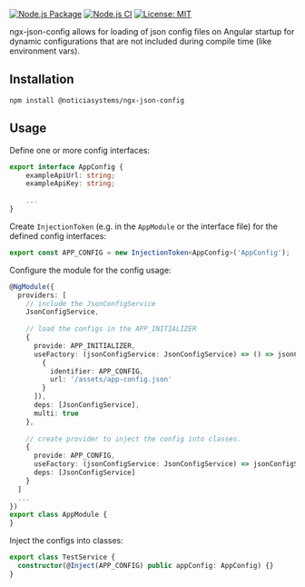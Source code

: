 [![Node.js Package](https://github.com/Noticia-Systems/ngx-json-config/actions/workflows/npm-publish.yml/badge.svg)](https://github.com/Noticia-Systems/ngx-json-config/actions/workflows/npm-publish.yml) [![Node.js CI](https://github.com/Noticia-Systems/ngx-json-config/actions/workflows/node.js.yml/badge.svg?branch=master)](https://github.com/Noticia-Systems/ngx-json-config/actions/workflows/node.js.yml) [![License: MIT](https://img.shields.io/badge/License-MIT-green.svg)](https://opensource.org/licenses/MIT)

ngx-json-config allows for loading of json config files on Angular startup for dynamic configurations that are not included during compile time (like environment vars).

## Installation

``npm install @noticiasystems/ngx-json-config``

## Usage

Define one or more config interfaces:

```typescript
export interface AppConfig {
    exampleApiUrl: string;
    exampleApiKey: string;
    
    ...
}
```

Create ``InjectionToken`` (e.g. in the ``AppModule`` or the interface file) for the defined config interfaces:

```typescript
export const APP_CONFIG = new InjectionToken<AppConfig>('AppConfig');
```

Configure the module for the config usage:

```typescript
@NgModule({
  providers: [
    // include the JsonConfigService 
    JsonConfigService,
    
    // load the configs in the APP_INITIALIZER
    {
      provide: APP_INITIALIZER,
      useFactory: (jsonConfigService: JsonConfigService) => () => jsonConfigService.load$([
        {
          identifier: APP_CONFIG,
          url: '/assets/app-config.json'
        }
      ]),
      deps: [JsonConfigService],
      multi: true
    },
    
    // create provider to inject the config into classes.
    {
      provide: APP_CONFIG,
      useFactory: (jsonConfigService: JsonConfigService) => jsonConfigService.get(APP_CONFIG),
      deps: [JsonConfigService]
    }
  ]
  ...
})
export class AppModule {
}
```

Inject the configs into classes:

```typescript
export class TestService {
  constructor(@Inject(APP_CONFIG) public appConfig: AppConfig) {}
}
```
